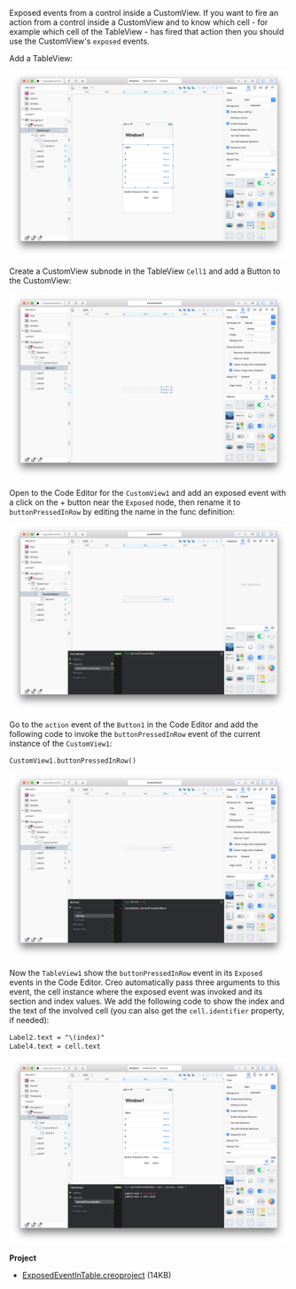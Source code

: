 Exposed events from a control inside a CustomView. 
If you want to fire an action from a control inside a CustomView and to know which cell - for example which cell of the TableView - has fired that action then you should use the CustomView's `exposed` events.

Add a TableView:

![exposed_events_1](../images/technotes/exposed_events_1.png)

Create a CustomView subnode in the TableView `Cell1` and add a Button to the CustomView:

![exposed_events_2](../images/technotes/exposed_events_2.png)

Open to the Code Editor for the `CustomView1` and add an exposed event with a click on the + button near the `Exposed` node, then rename it to `buttonPressedInRow` by editing the name in the func definition:

![exposed_events_3](../images/technotes/exposed_events_3.png)

Go to the `action` event of the `Button1` in the Code Editor and add the following code to invoke the `buttonPressedInRow` event of the current instance of the `CustomView1`:
```
CustomView1.buttonPressedInRow()
```

![exposed_events_4](../images/technotes/exposed_events_4.png)

Now the `TableView1` show the `buttonPressedInRow` event in its `Exposed` events in the Code Editor. Creo automatically pass three arguments to this event, the cell instance where the exposed event was invoked and its section and index values. We add the following code to show the index and the text of the involved cell (you can also get the `cell.identifier` property, if needed):
```
Label2.text = "\(index)"
Label4.text = cell.text
```

![exposed_events_5](../images/technotes/exposed_events_5.png)

**Project**
* [ExposedEventInTable.creoproject]({{github_raw_link}}/assets/exposed_events.creoproject.zip) (14KB)
